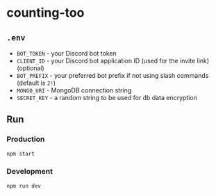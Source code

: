 # counting-too

## `.env`

-   `BOT_TOKEN` - your Discord bot token
-   `CLIENT_ID` - your Discord bot application ID (used for the invite link) (optional)
-   `BOT_PREFIX` - your preferred bot prefix if not using slash commands (default is `2!`)
-   `MONGO_URI` - MongoDB connection string
-   `SECRET_KEY` - a random string to be used for db data encryption

## Run

### Production

```bash
npm start
```

### Development

```bash
npm run dev
```
